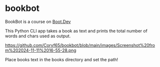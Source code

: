 # bookbot

BookBot is a course on [Boot.Dev]("https://www.boot.dev/courses/build-bookbot-python")

This Python CLI app takes a book as text and prints the total number of words and chars used as output.

https://github.com/Coryf65/bookbot/blob/main/images/Screenshot%20from%202024-11-11%2016-55-28.png

Place books text in the books directory and set the path!
